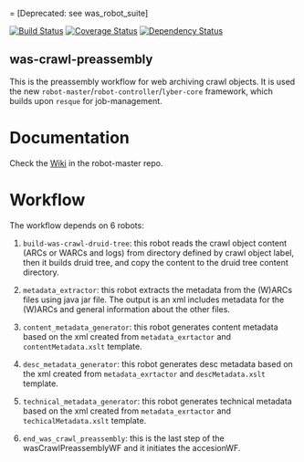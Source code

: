 = [Deprecated:  see was_robot_suite] 

[![Build Status](https://travis-ci.org/sul-dlss/was-crawl-preassembly.svg?branch=master)](https://travis-ci.org/sul-dlss/was-crawl-preassembly) [![Coverage Status](https://coveralls.io/repos/sul-dlss/was-crawl-preassembly/badge.png)](https://coveralls.io/r/sul-dlss/was-crawl-preassembly) [![Dependency Status](https://gemnasium.com/sul-dlss/was-crawl-preassembly.svg)](https://gemnasium.com/sul-dlss/was-crawl-preassembly) 

was-crawl-preassembly
---------

This is the preassembly workflow for web archiving crawl objects. It is used the new  `robot-master`/`robot-controller`/`lyber-core` framework, which builds upon `resque` for job-management.


# Documentation

Check the [Wiki](https://github.com/sul-dlss/robot-master/wiki) in the robot-master repo.

# Workflow

The workflow depends on 6 robots:

1. `build-was-crawl-druid-tree`: this robot reads the crawl object content (ARCs or WARCs and logs) from directory defined by crawl object label, then it builds druid tree, and copy the content to the druid tree content directory.

2. `metadata_extractor`: this robot extracts the metadata from the (W)ARCs files using java jar file. The output is an xml includes metadata for the (W)ARCs and general information about the other files.

3. `content_metadata_generator`: this robot generates content metadata based on the xml created from `metadata_exrtactor` and `contentMetadata.xslt` template.

4. `desc_metadata_generator`: this robot generates desc metadata based on the xml created from `metadata_exrtactor` and `descMetadata.xslt` template.

5. `technical_metadata_generator`: this robot generates technical metadata based on the xml created from `metadata_exrtactor` and `techicalMetadata.xslt` template.

6. `end_was_crawl_preassembly`: this is the last step of the wasCrawlPreassemblyWF and it initiates the accesionWF.
 

